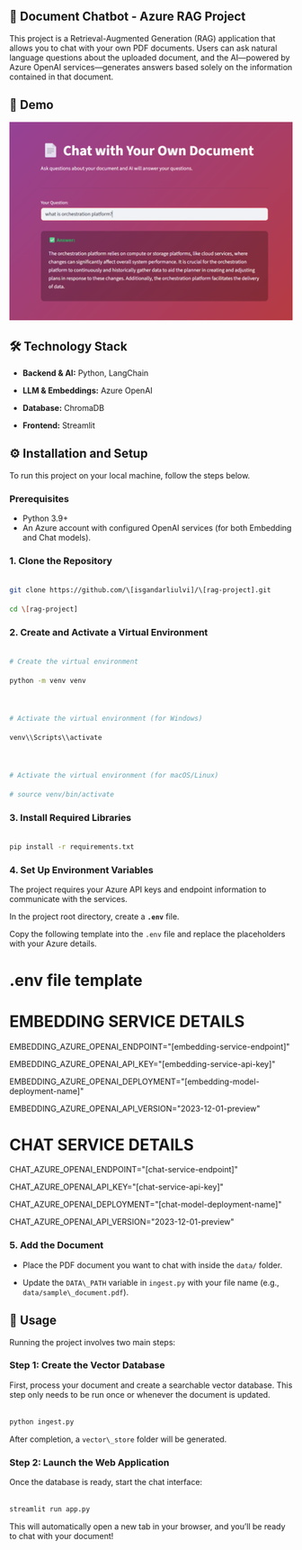 ## 📄 Document Chatbot - Azure RAG Project

This project is a Retrieval-Augmented Generation (RAG) application that allows you to chat with your own PDF documents. Users can ask natural language questions about the uploaded document, and the AI—powered by Azure OpenAI services—generates answers based solely on the information contained in that document.

## 🚀 Demo

![App Screen](images/screen.png)


## 🛠️ Technology Stack



* **Backend & AI:** Python, LangChain

* **LLM & Embeddings:** Azure OpenAI

* **Database:** ChromaDB 

* **Frontend:** Streamlit


## ⚙️ Installation and Setup

To run this project on your local machine, follow the steps below.



### Prerequisites


* Python 3.9+
* An Azure account with configured OpenAI services (for both Embedding and Chat models).


### 1. Clone the Repository



```bash

git clone https://github.com/\[isgandarliulvi]/\[rag-project].git

cd \[rag-project]

```



### 2. Create and Activate a Virtual Environment



```bash

# Create the virtual environment

python -m venv venv



# Activate the virtual environment (for Windows)

venv\\Scripts\\activate



# Activate the virtual environment (for macOS/Linux)

# source venv/bin/activate

```



### 3. Install Required Libraries



```bash

pip install -r requirements.txt

```



### 4. Set Up Environment Variables

The project requires your Azure API keys and endpoint information to communicate with the services.

In the project root directory, create a **`.env`** file.

Copy the following template into the `.env` file and replace the placeholders with your Azure details.


# .env file template



# EMBEDDING SERVICE DETAILS 

EMBEDDING\_AZURE\_OPENAI\_ENDPOINT="\[embedding-service-endpoint]"

EMBEDDING\_AZURE\_OPENAI\_API\_KEY="\[embedding-service-api-key]"

EMBEDDING\_AZURE\_OPENAI\_DEPLOYMENT="\[embedding-model-deployment-name]"

EMBEDDING\_AZURE\_OPENAI\_API\_VERSION="2023-12-01-preview"



# CHAT SERVICE DETAILS

CHAT\_AZURE\_OPENAI\_ENDPOINT="\[chat-service-endpoint]"

CHAT\_AZURE\_OPENAI\_API\_KEY="\[chat-service-api-key]"

CHAT\_AZURE\_OPENAI\_DEPLOYMENT="\[chat-model-deployment-name]"

CHAT\_AZURE\_OPENAI\_API\_VERSION="2023-12-01-preview"


### 5. Add the Document

* Place the PDF document you want to chat with inside the `data/` folder.

* Update the `DATA\_PATH` variable in `ingest.py` with your file name (e.g., `data/sample\_document.pdf`).


## 🚀 Usage



Running the project involves two main steps:



### Step 1: Create the Vector Database

First, process your document and create a searchable vector database. This step only needs to be run once or whenever the document is updated.

```bash

python ingest.py

```

After completion, a `vector\_store` folder will be generated.


### Step 2: Launch the Web Application



Once the database is ready, start the chat interface:



```bash

streamlit run app.py

```



This will automatically open a new tab in your browser, and you’ll be ready to chat with your document!











